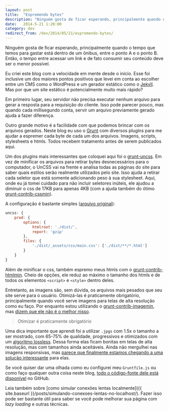 ```yaml
---
layout: post
title:  "Espremendo bytes"
description: "Ninguém gosta de ficar esperando, principalmente quando o tempo que temos para gastar está dentro de um ônibus, entre o ponto A e o ponto B"
date:   2014-5-21 1:20:00
category: dev
redirect_from: /dev/2014/05/21/espremendo-bytes/
---
```


Ninguém gosta de ficar esperando, principalmente quando o tempo que temos para gastar está dentro de um ônibus, entre o ponto A e o ponto B. Então, o tempo entre acessar um link e de fato consumir seu conteúdo deve ser o menor possível.

<!--more-->

Eu criei este blog com a velocidade em mente desde o início. Esse foi inclusive um dos maiores pontos positivos que levei em conta ao escolher entre um CMS como o WordPress e um gerador estático como o [Jekyll](http://jekyllrb.com). Mas por que um site estático é potencialmente muito mais rápido?

Em primeiro lugar, seu servidor não precisa executar nenhum arquivo para gerar a resposta para a requisição do cliente. Isso pode parecer pouco, mas quando cada millisegundo conta, servir um arquivo previamente gerado ajuda a fazer diferença.

Outro grande motivo é a facilidade com que podemos brincar com os arquivos gerados. Neste blog eu uso o [Grunt](http://gruntjs.com) com diversos plugins para me ajudar a espremer cada byte de cada um dos arquivos. Imagens, scripts, stylesheets e htmls. Todos recebem tratamento antes de serem publicados aqui.

Um dos plugins mais interessantes que coloquei aqui foi o [grunt-uncss](https://github.com/addyosmani/grunt-uncss). Em vez de minificar os arquivos para retirar bytes desnecessários para o computador, o UnCSS vai na frente e analisa todas as páginas do site para saber quais estilos serão realmente utilizados pelo site. Isso ajuda a retirar cada seletor que está somente adicionando peso à sua stylesheet. Aqui, onde eu já tomei cuidado para não incluir seletores inúteis, ele ajudou a diminuir o css de 17KB para apenas 4KB (com a ajuda também do ótimo [grunt-contrib-cssmin](https://github.com/gruntjs/grunt-contrib-cssmin)).

A configuração é bastante simples ([arquivo original](https://github.com/hugobessaa/hugobessa/blob/master/Gruntfile.js#L143-L153)):

```javascript
uncss: {
    prod: {
        options: {
            htmlroot: './dist/',
            report: 'gzip'
        },
        files: {
            './dist/_assets/css/main.css': ['./dist/**/*.html']
        }
    }
}
```

Além de minificar o css, também espremo meus htmls com o [grunt-contrib-htmlmin](https://github.com/gruntjs/grunt-contrib-htmlmin). Cheio de opções, ele reduz ao máximo o tamanho dos htmls e de todos os elementos `<script>` e `<style>` dentro deles.

Entretanto, as imagens são, sem dúvida, os arquivos mais pesados que seu site serve para o usuário. Otimizá-las é praticamente obrigatório, principalmente quando você serve imagens para telas de alta resolução como eu faço. Por enquanto estou utilizando o [grunt-contrib-imagemin](https://github.com/gruntjs/grunt-contrib-imagemin), mas [dizem que ele não é o melhor nisso](http://jamiemason.github.io/ImageOptim-CLI/).

<blockquote class="pullquote">Otimizar é praticamente obrigatório</blockquote>

Uma dica importante que aprendi foi a utilizar `.jpgs` com 1.5x o tamanho a ser mostrado, com 65-75% de qualidade, progressivos e otimizados com um [algoritmo lossless](http://pt.wikipedia.org/wiki/Compressão_sem_perda_de_dados). Dessa forma elas ficam bonitas em telas de alta resolução, mas com tamanhos ainda aceitáveis. Ainda não mergulhei nas imagens responsivas, mas [parece que finalmente estamos chegando a uma solução interessante](http://www.smashingmagazine.com/2014/05/14/responsive-images-done-right-guide-picture-srcset/) para elas.

Se você quiser dar uma olhada como eu configurei meu `Gruntfile.js` ou como faço qualquer outra coisa neste blog, [todo o código-fonte dele está disponível](https://github.com/hugobessaa/hugobessa) no GitHub.

Leia também sobre [como simular conexões lentas localmente]({{ site.baseurl }}/posts/simulando-conexoes-lentas-no-localhost/). Fazer isso pode ser bastante útil para saber se você pode melhorar sua página com *lazy loading* e outras técnicas.

